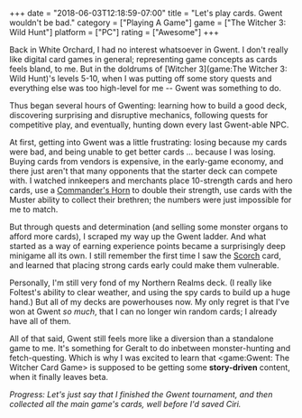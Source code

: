 +++
date = "2018-06-03T12:18:59-07:00"
title = "Let's play cards.  Gwent wouldn't be bad."
category = ["Playing A Game"]
game = ["The Witcher 3: Wild Hunt"]
platform = ["PC"]
rating = ["Awesome"]
+++

Back in White Orchard, I had no interest whatsoever in Gwent.  I don't really like digital card games in general; representing game concepts as cards feels bland, to me.  But in the doldrums of [Witcher 3](game:The Witcher 3: Wild Hunt)'s levels 5-10, when I was putting off some story quests and everything else was too high-level for me -- Gwent was something to do.

Thus began several hours of Gwenting: learning how to build a good deck, discovering surprising and disruptive mechanics, following quests for competitive play, and eventually, hunting down every last Gwent-able NPC.

At first, getting into Gwent was a little frustrating: losing because my cards were bad, and being unable to get better cards ... because I was losing.  Buying cards from vendors is expensive, in the early-game economy, and there just aren't that many opponents that the starter deck can compete with.  I watched innkeepers and merchants place 10-strength cards and hero cards, use a <a href="http://witcher.wikia.com/wiki/Commander\%27s_Horn_(gwent_card)">Commander's Horn</a> to double their strength, use cards with the Muster ability to collect their brethren; the numbers were just impossible for me to match.

But through quests and determination (and selling some monster organs to afford more cards), I scraped my way up the Gwent ladder.  And what started as a way of earning experience points became a surprisingly deep minigame all its own.  I still remember the first time I saw the <a href="http://witcher.wikia.com/wiki/Scorch_(gwent_card)">Scorch</a> card, and learned that placing strong cards early could make them vulnerable.

Personally, I'm still very fond of my Northern Realms deck.  (I really like Foltest's ability to clear weather, and using the spy cards to build up a huge hand.)  But all of my decks are powerhouses now.  My only regret is that I've won at Gwent <i>so much</i>, that I can no longer win random cards; I already have all of them.

All of that said, Gwent still feels more like a diversion than a standalone game to me.  It's something for Geralt to do inbetween monster-hunting and fetch-questing.  Which is why I was excited to learn that <game:Gwent: The Witcher Card Game> is supposed to be getting some <b>story-driven</b> content, when it finally leaves beta.

<i>Progress: Let's just say that I finished the Gwent tournament, and then collected all the main game's cards, well before I'd saved Ciri.</i>
